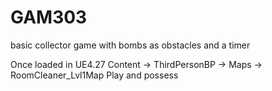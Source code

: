 # GAM303
basic collector game with bombs as obstacles and a timer

Once loaded in UE4.27
Content -> ThirdPersonBP -> Maps -> RoomCleaner_Lvl1Map
Play and possess
